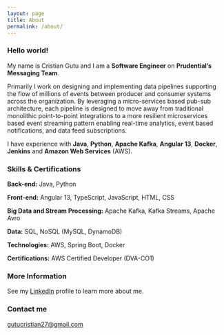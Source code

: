 ```yaml
---
layout: page
title: About
permalink: /about/
---
```


### Hello world! 

My name is Cristian Gutu and I am a **Software Engineer** on **Prudential’s Messaging Team**.

Primarily I work on designing and implementing data pipelines supporting the flow of millions of events between producer and consumer systems across the organization. By leveraging a micro-services based pub-sub architecture, each pipeline is designed to move away from traditional monolithic point-to-point integrations to a more resilient microservices based event streaming pattern enabling real-time analytics, event based notifications, and data feed subscriptions.

I have experience with **Java**, **Python**, **Apache Kafka**, **Angular 13**, **Docker**, **Jenkins** and **Amazon Web Services** (AWS).

### Skills & Certifications

**Back-end:** Java, Python

**Front-end:** Angular 13, TypeScript, JavaScript, HTML, CSS

**Big Data and Stream Processing:** Apache Kafka, Kafka Streams, Apache Avro

**Data:** SQL, NoSQL (MySQL, DynamoDB)

**Technologies:** AWS, Spring Boot, Docker

**Certifications:** AWS Certified Developer (DVA-CO1)

### More Information

See my [LinkedIn](https://www.linkedin.com/in/gutucristian/) profile to learn more about me.

### Contact me

[gutucristian27@gmail.com](mailto:gutucristian27@gmail.com)
